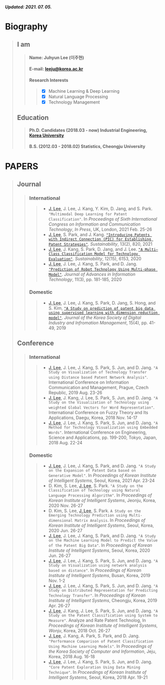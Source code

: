##### Updated: 2021. 07. 05.
# **Biography**
> ## **I am**
> > #### **Name**: Juhyun Lee (이주현)
> > #### **E-mail**: leeju@korea.ac.kr
> > #### **Research Interests**
> > > - [x] Machine Learning & Deep Learning
> > > - [x] Natural Language Processing
> > > - [x] Technology Management
> ## **Education**
> > #### **Ph.D. Candidates** (2018.03 - now) Industrial Engineering, [Korea University](https://vision.korea.ac.kr)
> > #### **B.S.** (2012.03 - 2018.02) Statistics, Cheongju University

# **PAPERS**
> ## **Journal**
> > ### **International**
> > > * <ins>**J. Lee**</ins>, J. Lee, J. Kang, Y. Kim, D. Jang, and S. Park. `"Multimodal Deep Learning for Patent Classification"`. In _Proceedings of Sixth International Congress on Information and Communication Technology_, _In Press_, UK, London, 2021 Feb. 25-26
> > > * <ins>**J. Lee**</ins>, S. Park, and J. Kang. [`"Introducing Patents with Indirect Connection (PIC) for Establishing Patent Strategies"`](https://doi.org/10.3390/su13020820). _Sustainability_, 13(2), 820, 2021
> > > * <ins>**J. Lee**</ins>, J. Kang, S. Park, D. Jang, and J. Lee. [`"A Multi–Class Classification Model for Technology Evaluation"`](https://doi.org/10.3390/su12156153). _Sustainability_, 12(15), 6153, 2020
> > > * <ins>**J. Lee**</ins>, J. Lee, J. Kang, S. Park, and D. Jang. [`"Prediction of Robot Technology Using Multi-phase Model"`](http://10.12720/jait.11.3.181-185). _Journal of Advances in Information Technology_, 11(3), pp. 181-185, 2020
> > ### **Domestic**
> > > * <ins>**J. Lee**</ins>, J. Lee, J. Kang, S. Park, D. Jang, S. Hong, and S. Kim, [`"A Study on prediction of patent big data using supervised learning with dimension reduction model"`](http://dx.doi.org/10.17662/ksdim.2019.15.4.041). _Journal of the Korea Society of Digital Industry and Infromation Management_, 15(4), pp. 41-49, 2019
> ## **Conference**
> > ### **International**
> > > * <ins>**J. Lee**</ins>, J. Lee, J. Kang, S. Park, S. Jun, and D. Jang. `"A Study on Visualization of Technology Transfer using Distance based Patent Network Analysis"`. International Conference on Information Communication and Management, Prague, Czech Republic, 2019 Aug. 23-26
> > > * <ins>**J. Lee**</ins>, J. Kang, J. Lee, S. Park, S. Jun, and D. Jang. `"A Study on the Visualization of Technology using weighted Global Vectors for Word Representation"`. International Conference on Fuzzy Theory and Its Applications, Daegu, Korea, 2018 Nov. 14-17  
> > > * <ins>**J. Lee**</ins>, J. Lee, J. Kang, S. Park, S. Jun, and D. Jang. `"A Method for Technology Visualization using Embedded Words"`. International Conference on Engineering, Science and Applications, pp. 199-200, Tokyo, Japan, 2018 Aug. 22-24
> > ### **Domestic**
> > > * <ins>**J. Lee**</ins>, J. Lee, J. Kang, S. Park, and D. Jang. `"A Study on the Expansion of Patent Data based on Generative Model"`. In _Proceedings of Korean Institute of Intelligent Systems_, Seoul, Korea, 2021 Apr. 23-24
> > > * D. Kim, S. Lee, <ins>**J. Lee**</ins>, S. Park. `"A Study on the Classification of Technology using Natural Language Processing Algorithm"`. In _Proceedings of Korean Institute of Intelligent Systems_, Jeonju, Korea, 2020 Nov. 26-27
> > > * D. Kim, S. Lee, <ins>**J. Lee**</ins>, S. Park. `A Study on the Emerging Technology Prediction using Multi-dimensional Matrix Analysis`. In _Proceedings of Korean Institute of Intelligent Systems_, Seoul, Korea, 2020 Jun. 26-27
> > > * <ins>**J. Lee**</ins>, J. Lee, J. Kang, S. Park, and D. Jang. `"A Study on the Machine Learning Model to Predict the Value of the Patent Big Data"`. In _Proceedings of Korean Institute of Intelligent Systems_, Seoul, Korea, 2020 Jun. 26-27
> > > * <ins>**J. Lee**</ins>, J. Lee, J. Kang, S. Park, S. Jun, and D. Jang. `"A Study on Visualization using network analysis based on distance"`. In _Proceedings of Korean Institute of Intelligent Systems_, Busan, Korea, 2019 Nov. 1-2
> > > * <ins>**J. Lee**</ins>, J. Lee, J. Kang, S. Park, S. Jun, and D. Jang. `"A Study on Distributed Representation for Predicting Technology Transfer"`. In _Proceedings of Korean Institute of Intelligent Systems_, Cheongju, Korea, 2019 Apr. 26-27
> > > * <ins>**J. Lee**</ins>, J. Kang, J. Lee, S. Park, S. Jun, and D. Jang. `"A Study on the Patent Classification using System to Measure"`. Analyze and Rate Patent Technolog, In _Proceedings of Korean Institute of Intelligent Systems, Wonju_, Korea, 2018 Oct. 26-27
> > > * <ins>**J. Lee**</ins>, J. Kang, A. Park, S. Park, and D. Jang. `"Performance Comparison of Patent Classification Using Machine Learning Models"`. In _Proceedings of the Korea Society of Computer and Information_, Jeju, Korea, 2018 Aug. 16-18
> > > * <ins>**J. Lee**</ins>, J. Lee, J. Kang, S. Park, S. Jun, and D. Jang. `"Core Patent Exploration Using Data Mining Technique"`. In _Proceedings of Korean Institute of Intelligent Systems_, Seoul, Korea, 2018 Apr. 19-21
